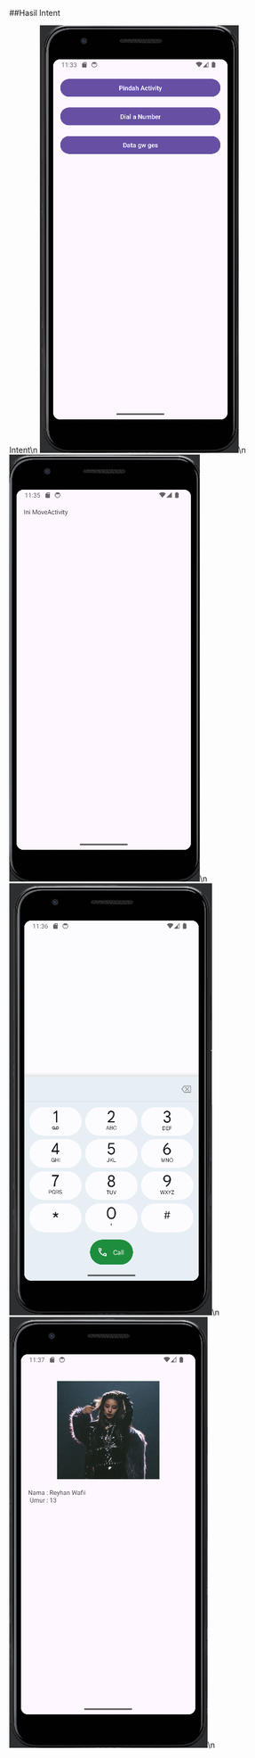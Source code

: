##Hasil Intent

Intent\n
![alt text](/intenthome.png)\n
![alt text](/intent1.png)\n
![alt text](/intent2.png)\n
![alt text](/intent3.png)\n
